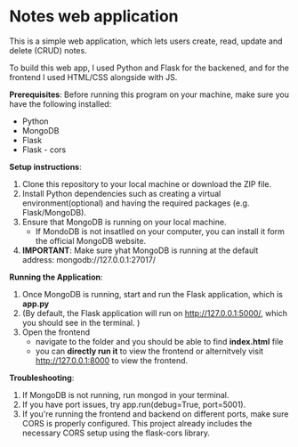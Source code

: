 # Notes web application
This is a simple web application, which lets users create, read, update and delete (CRUD) notes. 

To build this web app, I used Python and Flask for the backened, and for the frontend I used HTML/CSS alongside with JS. 

**Prerequisites**:
Before running this program on your machine, make sure you have the following installed: 
 - Python 
 - MongoDB 
 - Flask
 - Flask - cors 

**Setup instructions**:

1. Clone this repository to your local machine or download the ZIP file.
2. Install Python dependencies such as creating a virtual environment(optional) and having the required packages (e.g. Flask/MongoDB).
3. Ensure that MongoDB is running on your local machine.
   - If MondoDB is not insatlled on your computer, you can install it form the official MongoDB website.
4. **IMPORTANT**: Make sure yhat MongoDB is running at the default address: mongodb://127.0.0.1:27017/ 


**Running the Application**:
1. Once MongoDB is running, start and run the Flask application, which is **app.py**
2. (By default, the Flask application will run on http://127.0.0.1:5000/, which you should see in the terminal. )
3. Open the frontend
   - navigate to the folder and you should be able to find **index.html** file
   - you can **directly run it** to view the frontend or alternitvely visit http://127.0.0.1:8000 to view the frontend.
  
**Troubleshooting**:
1. If MongoDB is not running, run mongod in your terminal.
2. If you have port issues, try app.run(debug=True, port=5001).
3. If you're running the frontend and backend on different ports, make sure CORS is properly configured. This project already includes the necessary CORS setup using the flask-cors library.

